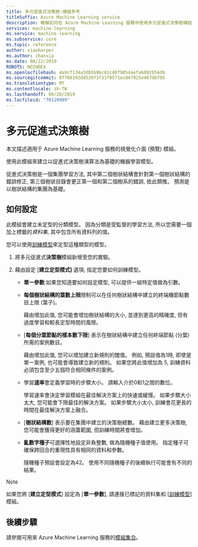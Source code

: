 ```yaml
---
title: 多元促進式決策樹:模組參考
titleSuffix: Azure Machine Learning service
description: 瞭解如何在 Azure Machine Learning 服務中使用多元促進式決策樹模組, 以使用加上標籤的資料來建立分類器。
services: machine-learning
ms.service: machine-learning
ms.subservice: core
ms.topic: reference
author: xiaoharper
ms.author: zhanxia
ms.date: 08/22/2019
ROBOTS: NOINDEX
ms.openlocfilehash: 4a9cf134a3db5b9bc62cd0f9054aefa6092954d9
ms.sourcegitcommit: 07700392dd52071f31f0571ec847925e467d6795
ms.translationtype: MT
ms.contentlocale: zh-TW
ms.lasthandoff: 08/28/2019
ms.locfileid: "70129909"
---
```

# <a name="multiclass-boosted-decision-tree"></a>多元促進式決策樹

本文描述適用于 Azure Machine Learning 服務的視覺化介面 (預覽) 模組。

使用此模組來建立以促進式決策樹演算法為基礎的機器學習模型。

促進式決策樹是一個集團學習方法, 其中第二個樹狀結構會針對第一個樹狀結構的錯誤修正, 第三個樹狀目錄會更正第一個和第二個樹系的錯誤, 依此類推。 預測是以樹狀結構的集團為基礎。

## <a name="how-to-configure"></a>如何設定 

此模組會建立未定型的分類模型。 因為分類是受監督的學習方法, 所以您需要一個加上標籤的*資料集*, 其中包含所有資料列的值。

您可以使用[訓練模型](././train-model.md)來定型這種類型的模型。 

1.  將多元促進式**決策樹**模組新增至您的實驗。

1.  藉由設定 [**建立定型模式]** 選項, 指定您要如何訓練模型。

    + **單一參數**:如果您知道要如何設定模型, 可以提供一組特定值做為引數。


    *  **每個樹狀結構的葉數上限**限制可以在任何樹狀結構中建立的終端機節點數目上限 (葉子)。
    
        藉由增加此值, 您可能會增加樹狀結構的大小, 並達到更高的精確度, 但有過度學習和較長定型時間的風險。
  
    * [**每個分葉節點的樣本數下限**] 表示在樹狀結構中建立任何終端節點 (分葉) 所需的案例數目。  

         藉由增加此值, 您可以增加建立新規則的閾值。 例如, 預設值為1時, 即使是單一案例, 也可能會導致建立新的規則。 如果您將此值增加為 5, 訓練資料必須包含至少五個符合相同條件的案例。

    * 學習**速率**會定義學習時的步驟大小。 請輸入介於0和1之間的數位。

         學習速率會決定學習模組在最佳解決方案上的快速或緩慢。 如果步驟大小太大, 您可能會下限最佳的解決方案。 如果步驟大小太小, 訓練會花更長的時間在最佳解決方案上融合。

    * [**樹狀結構數**] 表示要在集團中建立的決策樹總數。 藉由建立更多決策樹, 您可能會獲得更好的涵蓋範圍, 但訓練時間將會增加。

    *  **亂數字種子**可選擇性地設定非負整數, 做為隨機種子值使用。 指定種子可確保跨回合的重現性具有相同的資料和參數。  

         隨機種子預設會設定為42。 使用不同隨機種子的後續執行可能會有不同的結果。

> [!Note]
> 如果您將 [**建立定型模式**] 設定為 [**單一參數**], 請連接已標記的資料集和 [[訓練模型](./train-model.md)] 模組。

## <a name="next-steps"></a>後續步驟

請參閱可用來 Azure Machine Learning 服務的[模組集合](module-reference.md)。 

